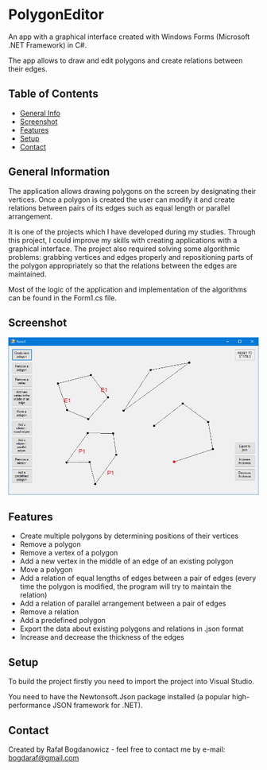 # PolygonEditor

An app with a graphical interface created with Windows Forms (Microsoft .NET Framework) in C#.

The app allows to draw and edit polygons and create relations between their edges.

## Table of Contents

* [General Info](#general-information)
* [Screenshot](#screenshot)
* [Features](#features)
* [Setup](#setup)
* [Contact](#contact)

## General Information

The application allows drawing polygons on the screen by designating their vertices. Once a polygon is created the user can modify it and create
relations between pairs of its edges such as equal length or parallel arrangement.

It is one of the projects which I have developed during my studies. Through this project, I could improve my skills with creating applications
with a graphical interface. The project also required solving some algorithmic problems: grabbing vertices and edges properly and repositioning
parts of the polygon appropriately so that the relations between the edges are maintained.

Most of the logic of the application and implementation of the algorithms can be found in the Form1.cs file.

## Screenshot

![Example screenshot](screenshot.png)

## Features

- Create multiple polygons by determining positions of their vertices
- Remove a polygon
- Remove a vertex of a polygon
- Add a new vertex in the middle of an edge of an existing polygon
- Move a polygon
- Add a relation of equal lengths of edges between a pair of edges (every time the polygon is modified, the program will try to maintain
the relation)
- Add a relation of parallel arrangement between a pair of edges
- Remove a relation
- Add a predefined polygon
- Export the data about existing polygons and relations in .json format
- Increase and decrease the thickness of the edges

## Setup

To build the project firstly you need to import the project into Visual Studio.

You need to have the Newtonsoft.Json package installed (a popular high-performance JSON framework for .NET).

## Contact

Created by Rafał Bogdanowicz - feel free to contact me by e-mail: <bogdaraf@gmail.com>